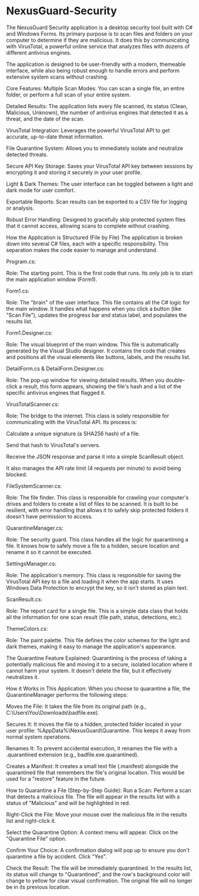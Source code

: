 # NexusGuard-Security
The NexusGuard Security application is a desktop security tool built with C# and Windows Forms. Its primary purpose is to scan files 
and folders on your computer to determine if they are malicious. It does this by communicating with VirusTotal, 
a powerful online service that analyzes files with dozens of different antivirus engines.

The application is designed to be user-friendly with a modern, themeable interface, while also being robust enough to handle errors 
and perform extensive system scans without crashing.

Core Features:
Multiple Scan Modes: You can scan a single file, an entire folder, or perform a full scan of your entire system.

Detailed Results: The application lists every file scanned, its status (Clean, Malicious, Unknown), the number of antivirus engines 
that detected it as a threat, and the date of the scan.

VirusTotal Integration: Leverages the powerful VirusTotal API to get accurate, up-to-date threat information.

File Quarantine System: Allows you to immediately isolate and neutralize detected threats.

Secure API Key Storage: Saves your VirusTotal API key between sessions by encrypting it and storing it securely in your user profile.

Light & Dark Themes: The user interface can be toggled between a light and dark mode for user comfort.

Exportable Reports: Scan results can be exported to a CSV file for logging or analysis.

Robust Error Handling: Designed to gracefully skip protected system files that it cannot access, allowing scans to complete without 
crashing.

How the Application is Structured (File by File)
The application is broken down into several C# files, each with a specific responsibility. This separation makes the code easier to
manage and understand.

Program.cs:

Role: The starting point. This is the first code that runs. Its only job is to start the main application window (Form1).

Form1.cs:

Role: The "brain" of the user interface. This file contains all the C# logic for the main window. It handles what happens when you
click a button (like "Scan File"), updates the progress bar and status label, and populates the results list.

Form1.Designer.cs:

Role: The visual blueprint of the main window. This file is automatically generated by the Visual Studio designer. It contains the 
code that creates and positions all the visual elements like buttons, labels, and the results list.

DetailForm.cs & DetailForm.Designer.cs:

Role: The pop-up window for viewing detailed results. When you double-click a result, this form appears, showing the file's hash and 
a list of the specific antivirus engines that flagged it.

VirusTotalScanner.cs:

Role: The bridge to the internet. This class is solely responsible for communicating with the VirusTotal API. 
Its process is:

Calculate a unique signature (a SHA256 hash) of a file.

Send that hash to VirusTotal's servers.

Receive the JSON response and parse it into a simple ScanResult object.

It also manages the API rate limit (4 requests per minute) to avoid being blocked.

FileSystemScanner.cs:

Role: The file finder. This class is responsible for crawling your computer's drives and folders to create a list of files to be scanned.
It is built to be resilient, with error handling that allows it to safely skip protected folders it doesn't have permission to access.

QuarantineManager.cs:

Role: The security guard. This class handles all the logic for quarantining a file. It knows how to safely move a file to a hidden,
secure location and rename it so it cannot be executed.

SettingsManager.cs:

Role: The application's memory. This class is responsible for saving the VirusTotal API key to a file and loading it when the app starts.
It uses Windows Data Protection to encrypt the key, so it isn't stored as plain text.

ScanResult.cs:

Role: The report card for a single file. This is a simple data class that holds all the information for one scan result 
(file path, status, detections, etc.).

ThemeColors.cs:

Role: The paint palette. This file defines the color schemes for the light and dark themes, making it easy to manage the
application's appearance.

The Quarantine Feature Explained:
Quarantining is the process of taking a potentially malicious file and moving it to a secure, isolated location where it 
cannot harm your system. It doesn't delete the file, but it effectively neutralizes it.

How it Works in This Application:
When you choose to quarantine a file, the QuarantineManager performs the following steps:

Moves the File: It takes the file from its original path (e.g., C:\Users\You\Downloads\badfile.exe).

Secures It: It moves the file to a hidden, protected folder located in your user profile: %AppData%\NexusGuard\Quarantine. 
This keeps it away from normal system operations.

Renames It: To prevent accidental execution, it renames the file with a .quarantined extension (e.g., badfile.exe.quarantined).

Creates a Manifest: It creates a small text file (.manifest) alongside the quarantined file that remembers the file's original location.
This would be used for a "restore" feature in the future.

How to Quarantine a File (Step-by-Step Guide):
Run a Scan: Perform a scan that detects a malicious file. The file will appear in the results list with a status of "Malicious" 
and will be highlighted in red.

Right-Click the File: Move your mouse over the malicious file in the results list and right-click it.

Select the Quarantine Option: A context menu will appear. Click on the "Quarantine File" option.

Confirm Your Choice: A confirmation dialog will pop up to ensure you don't quarantine a file by accident. Click "Yes".

Check the Result: The file will be immediately quarantined. In the results list, its status will change to "Quarantined",
and the row's background color will change to yellow for clear visual confirmation. The original file will no longer be in its 
previous location.

